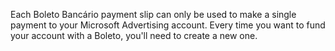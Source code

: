 Each Boleto Bancário payment slip can only be used to make a single payment to your Microsoft Advertising account. Every time you want to fund your account with a Boleto, you'll need to create a new one.

